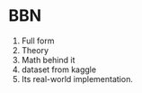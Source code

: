 # BBN
1. Full form 
2. Theory
3. Math behind it
4. dataset from kaggle
5. Its real-world implementation. 
